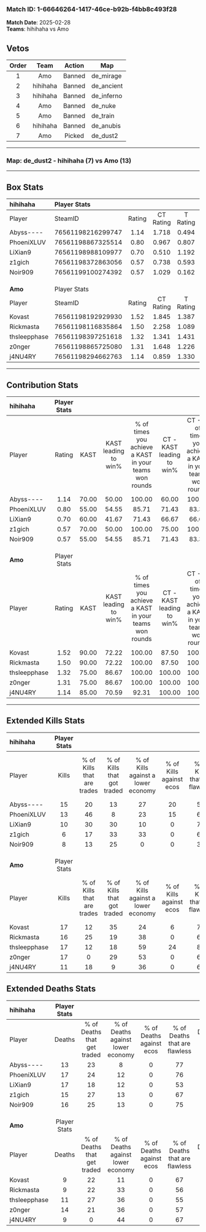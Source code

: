 ### Match ID: 1-66646264-1417-46ce-b92b-f4bb8c493f28  
**Match Date**: 2025-02-28  
**Teams**: hihihaha vs Amo  

## Vetos  

| Order | Team | Action | Map |
| :---: | :--: | :----: | --- |
| 1 | Amo | Banned | de_mirage |
| 2 | hihihaha | Banned | de_ancient |
| 3 | hihihaha | Banned | de_inferno |
| 4 | Amo | Banned | de_nuke |
| 5 | Amo | Banned | de_train |
| 6 | hihihaha | Banned | de_anubis |
| 7 | Amo | Picked | de_dust2 |

---  

### **Map**: de_dust2 - hihihaha (7) vs Amo (13)  
---  

## Box Stats  

| **hihihaha** | Player Stats      |        |           |          |       |      |       |         |        |      |     |
| :- | :- | :-: | :-: | :-: | :-: | :-: | :-: | :-: | :-: | :-: | :-: |
| Player       | SteamID           | Rating | CT Rating | T Rating | KAST  | ADR  | Kills | Assists | Deaths | K/D  | HS% |
| Abyss----    | 76561198216299747 |  1.14  |   1.718   |  0.494   | 70.00 | 76.1 |  15   |    5    |   13   | 1.15 | 53  |
| PhoeniXLUV   | 76561198867325514 |  0.80  |   0.967   |  0.807   | 55.00 | 68.4 |  13   |    1    |   17   | 0.76 | 76  |
| LiXian9      | 76561198988109977 |  0.70  |   0.510   |  1.192   | 60.00 | 63.9 |  10   |    4    |   17   | 0.59 | 70  |
| z1gich       | 76561198372863056 |  0.57  |   0.738   |  0.593   | 70.00 | 39.5 |   6   |    3    |   15   | 0.40 | 50  |
| Noir909      | 76561199100274392 |  0.57  |   1.029   |  0.162   | 55.00 | 55.4 |   8   |    3    |   16   | 0.50 | 75  |
|              |                   |        |           |          |       |      |       |         |        |      |     |
|              |                   |        |           |          |       |      |       |         |        |      |     |
|              |                   |        |           |          |       |      |       |         |        |      |     |
| **Amo**      | Player Stats      |        |           |          |       |      |       |         |        |      |     |
| Player       | SteamID           | Rating | CT Rating | T Rating | KAST  | ADR  | Kills | Assists | Deaths | K/D  | HS% |
| Kovast       | 76561198192929930 |  1.52  |   1.845   |  1.387   | 90.00 | 85.6 |  17   |    6    |   9    | 1.89 | 52  |
| Rickmasta    | 76561198116835864 |  1.50  |   2.258   |  1.089   | 90.00 | 91.6 |  16   |    8    |   9    | 1.78 | 50  |
| thsleepphase | 76561198397251618 |  1.32  |   1.341   |  1.431   | 75.00 | 78.0 |  17   |    3    |   11   | 1.55 | 35  |
| z0nger       | 76561198865725080 |  1.31  |   1.648   |  1.226   | 75.00 | 93.6 |  17   |    9    |   14   | 1.21 | 52  |
| j4NU4RY      | 76561198294662763 |  1.14  |   0.859   |  1.330   | 85.00 | 60.6 |  11   |    6    |   9    | 1.22 | 81  |
---  

## Contribution Stats  

| **hihihaha** | Player Stats |       |                      |                                                        |                           |                                                             |                          |                                                            |
| :- | :-: | :-: | :-: | :-: | :-: | :-: | :-: | :-: |
| Player       |    Rating    | KAST  | KAST leading to win% | % of times you achieve a KAST in your teams won rounds | CT - KAST leading to win% | CT - % of times you achieve a KAST in your teams won rounds | T - KAST leading to win% | T - % of times you achieve a KAST in your teams won rounds |
| Abyss----    |     1.14     | 70.00 |        50.00         |                         100.00                         |           60.00           |                           100.00                            |          25.00           |                           100.00                           |
| PhoeniXLUV   |     0.80     | 55.00 |        54.55         |                         85.71                          |           71.43           |                            83.33                            |          25.00           |                           100.00                           |
| LiXian9      |     0.70     | 60.00 |        41.67         |                         71.43                          |           66.67           |                            66.67                            |          16.67           |                           100.00                           |
| z1gich       |     0.57     | 70.00 |        50.00         |                         100.00                         |           75.00           |                           100.00                            |          16.67           |                           100.00                           |
| Noir909      |     0.57     | 55.00 |        54.55         |                         85.71                          |           71.43           |                            83.33                            |          25.00           |                           100.00                           |
|              |              |       |                      |                                                        |                           |                                                             |                          |                                                            |
|              |              |       |                      |                                                        |                           |                                                             |                          |                                                            |
|              |              |       |                      |                                                        |                           |                                                             |                          |                                                            |
| **Amo**      | Player Stats |       |                      |                                                        |                           |                                                             |                          |                                                            |
| Player       |    Rating    | KAST  | KAST leading to win% | % of times you achieve a KAST in your teams won rounds | CT - KAST leading to win% | CT - % of times you achieve a KAST in your teams won rounds | T - KAST leading to win% | T - % of times you achieve a KAST in your teams won rounds |
| Kovast       |     1.52     | 90.00 |        72.22         |                         100.00                         |           87.50           |                           100.00                            |          60.00           |                           100.00                           |
| Rickmasta    |     1.50     | 90.00 |        72.22         |                         100.00                         |           87.50           |                           100.00                            |          60.00           |                           100.00                           |
| thsleepphase |     1.32     | 75.00 |        86.67         |                         100.00                         |          100.00           |                           100.00                            |          75.00           |                           100.00                           |
| z0nger       |     1.31     | 75.00 |        86.67         |                         100.00                         |          100.00           |                           100.00                            |          75.00           |                           100.00                           |
| j4NU4RY      |     1.14     | 85.00 |        70.59         |                         92.31                          |          100.00           |                           100.00                            |          50.00           |                           83.33                            |
---  

## Extended Kills Stats  

| **hihihaha** | Player Stats |                            |                            |                                    |                         |                              |                                 |                                       |                    |           |
| :- | :-: | :-: | :-: | :-: | :-: | :-: | :-: | :-: | :-: | :-: |
| Player       |    Kills     | % of Kills that are trades | % of Kills that got traded | % of Kills against a lower economy | % of Kills against ecos | % of Kills that are flawless | % of Kills that are close duels | % of Kills that are assisted by flash | Pistol Round Kills | AWP Kills |
| Abyss----    |      15      |             20             |             13             |                 27                 |           20            |              53              |               13                |                   7                   |         1          |     1     |
| PhoeniXLUV   |      13      |             46             |             8              |                 23                 |           15            |              69              |                8                |                   8                   |         0          |     4     |
| LiXian9      |      10      |             30             |             30             |                 10                 |            0            |              70              |                0                |                   0                   |         0          |     0     |
| z1gich       |      6       |             17             |             33             |                 33                 |            0            |              67              |               17                |                   0                   |         0          |     1     |
| Noir909      |      8       |             13             |             25             |                 0                  |            0            |              38              |                0                |                   0                   |         0          |     2     |
|              |              |                            |                            |                                    |                         |                              |                                 |                                       |                    |           |
|              |              |                            |                            |                                    |                         |                              |                                 |                                       |                    |           |
|              |              |                            |                            |                                    |                         |                              |                                 |                                       |                    |           |
| **Amo**      | Player Stats |                            |                            |                                    |                         |                              |                                 |                                       |                    |           |
| Player       |    Kills     | % of Kills that are trades | % of Kills that got traded | % of Kills against a lower economy | % of Kills against ecos | % of Kills that are flawless | % of Kills that are close duels | % of Kills that are assisted by flash | Pistol Round Kills | AWP Kills |
| Kovast       |      17      |             12             |             35             |                 24                 |            6            |              71              |                0                |                   0                   |         7          |     2     |
| Rickmasta    |      16      |             25             |             19             |                 38                 |            0            |              63              |               13                |                   0                   |         0          |     1     |
| thsleepphase |      17      |             12             |             18             |                 59                 |           24            |              82              |                0                |                  18                   |         0          |     0     |
| z0nger       |      17      |             0              |             29             |                 53                 |            0            |              65              |                0                |                   0                   |         0          |     2     |
| j4NU4RY      |      11      |             18             |             9              |                 36                 |            0            |              64              |                0                |                   0                   |         0          |     1     |
## Extended Deaths Stats  

| **hihihaha** | Player Stats |                             |                                   |                          |                               |                            |                           |               |
| :- | :-: | :-: | :-: | :-: | :-: | :-: | :-: | :-: |
| Player       |    Deaths    | % of Deaths that get traded | % of Deaths against lower economy | % of Deaths against ecos | % of Deaths that are flawless | % of Deaths that are close | % of Deaths while blinded | Deaths to AWP |
| Abyss----    |      13      |             23              |                 8                 |            0             |              77               |             0              |             0             |       2       |
| PhoeniXLUV   |      17      |             24              |                12                 |            0             |              76               |             12             |             6             |       2       |
| LiXian9      |      17      |             18              |                12                 |            0             |              53               |             0              |             6             |       2       |
| z1gich       |      15      |             27              |                13                 |            0             |              67               |             0              |             0             |       1       |
| Noir909      |      16      |             25              |                13                 |            0             |              75               |             0              |             6             |       0       |
|              |              |                             |                                   |                          |                               |                            |                           |               |
|              |              |                             |                                   |                          |                               |                            |                           |               |
|              |              |                             |                                   |                          |                               |                            |                           |               |
| **Amo**      | Player Stats |                             |                                   |                          |                               |                            |                           |               |
| Player       |    Deaths    | % of Deaths that get traded | % of Deaths against lower economy | % of Deaths against ecos | % of Deaths that are flawless | % of Deaths that are close | % of Deaths while blinded | Deaths to AWP |
| Kovast       |      9       |             22              |                11                 |            0             |              67               |             33             |             0             |       0       |
| Rickmasta    |      9       |             22              |                33                 |            0             |              56               |             11             |            11             |       0       |
| thsleepphase |      11      |             27              |                36                 |            0             |              55               |             0              |             0             |       0       |
| z0nger       |      14      |             21              |                36                 |            0             |              57               |             0              |             7             |       1       |
| j4NU4RY      |      9       |              0              |                44                 |            0             |              67               |             0              |             0             |       0       |
